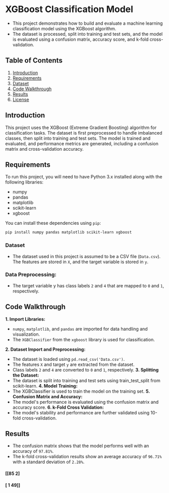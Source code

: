# XGBoost Classification Model

- This project demonstrates how to build and evaluate a machine learning classification model using the XGBoost algorithm.
- The dataset is processed, split into training and test sets, and the model is evaluated using a confusion matrix, accuracy score, and k-fold cross-validation.

## Table of Contents

1. [Introduction](#introduction)
2. [Requirements](#requirements)
3. [Dataset](#dataset)
4. [Code Walkthrough](#code-walkthrough)
5. [Results](#results)
6. [License](#license)

## Introduction

This project uses the XGBoost (Extreme Gradient Boosting) algorithm for classification tasks. The dataset is first preprocessed to handle imbalanced classes, then split into training and test sets. The model is trained and evaluated, and performance metrics are generated, including a confusion matrix and cross-validation accuracy.

## Requirements

To run this project, you will need to have Python 3.x installed along with the following libraries:

- numpy
- pandas
- matplotlib
- scikit-learn
- xgboost

You can install these dependencies using `pip`:

```bash
pip install numpy pandas matplotlib scikit-learn xgboost
```
### Dataset
- The dataset used in this project is assumed to be a CSV file (`Data.csv`). The features are stored in `X`, and the target variable is stored in `y`.

### Data Preprocessing:
- The target variable y has class labels `2` and `4` that are mapped to `0` and `1`, respectively.
## Code Walkthrough
**1. Import Libraries:**
- `numpy`, `matplotlib`, and `pandas` are imported for data handling and visualization.
- The `XGBClassifier` from the `xgboost` library is used for classification.
  
**2. Dataset Import and Preprocessing:**
- The dataset is loaded using `pd.read_csv('Data.csv')`.
- The features `X` and target `y` are extracted from the dataset.
- Class labels `2` and `4` are converted to `0` and `1`, respectively.
**3. Splitting the Dataset:**
- The dataset is split into training and test sets using train_test_split from scikit-learn.
**4. Model Training:**
- The XGBClassifier is used to train the model on the training set.
**5. Confusion Matrix and Accuracy:**
- The model's performance is evaluated using the confusion matrix and accuracy score.
**6. k-Fold Cross Validation:**
- The model's stability and performance are further validated using 10-fold cross-validation.
## Results
- The confusion matrix shows that the model performs well with an accuracy of `97.81%`.
- The k-fold cross-validation results show an average accuracy of `96.71%` with a standard deviation of `2.28%`.
####  [[85  2]

####  [ 1 49]]

